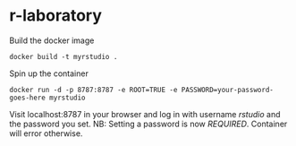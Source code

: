 # r-laboratory

Build the docker image

    docker build -t myrstudio .
    
Spin up the container

    docker run -d -p 8787:8787 -e ROOT=TRUE -e PASSWORD=your-password-goes-here myrstudio
    
Visit localhost:8787 in your browser and log in with username _rstudio_ 
and the password you set. NB: Setting a password is now *REQUIRED*. 
Container will error otherwise.